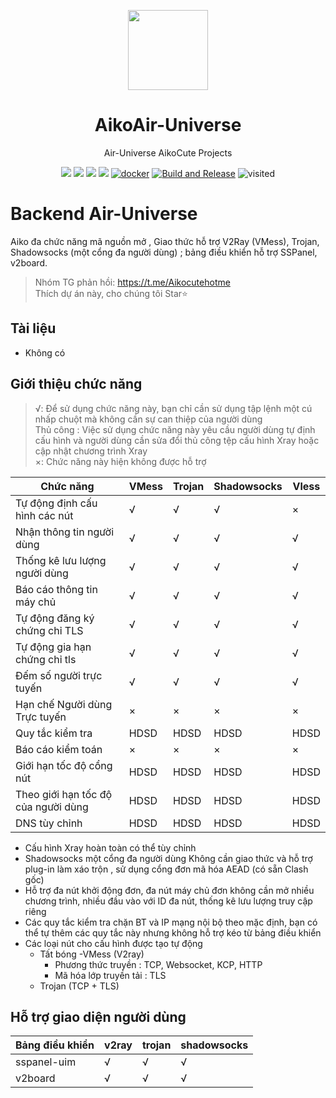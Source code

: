 <p align="center"><img src="https://avatars.githubusercontent.com/u/91626055?v=4" width="128" /></p>

<div align="center">

# AikoAir-Universe
Air-Universe AikoCute Projects

[![](https://img.shields.io/badge/Telegram-group-green?style=flat-square)](https://t.me/aikocutehotme)
[![](https://img.shields.io/badge/Telegram-channel-blue?style=flat-square)](https://t.me/AikoCute_Support)
[![](https://img.shields.io/github/downloads/AikoAir-Universe/Air-Universe/total.svg?style=flat-square)](https://github.com/AikoAir-Univeverse/Air-Universe/releases)
[![](https://img.shields.io/github/v/release/AikoAir-Universe/Air-Universe?style=flat-square)](https://github.com/AikoAir-Univeverse/Air-Universe/releases)
[![docker](https://img.shields.io/docker/v/aikocute/airu?label=Docker%20image&sort=semver)](https://hub.docker.com/r/aikocute/airu)
[![Build and Release](https://github.com/AikoAir-Universe/Air-Universe/actions/workflows/release.yml/badge.svg)](https://github.com/AikoAir-Universe/Air-Universe/actions/workflows/release.yml)
<img alt="visited" src="https://badges.pufler.dev/visits/AikoAir-Universe/Air-Universe"/>
</div>


# Backend Air-Universe

Aiko đa chức năng mã nguồn mở , Giao thức hỗ trợ V2Ray (VMess), Trojan, Shadowsocks (một cổng đa người dùng) ; bảng điều khiển hỗ trợ SSPanel, v2board.

> Nhóm TG phản hồi: https://t.me/Aikocutehotme <br>
> Thích dự án này, cho chúng tôi Star⭐

## Tài liệu

- Không có

## Giới thiệu chức năng

> √: Để sử dụng chức năng này, bạn chỉ cần sử dụng tập lệnh một cú nhấp chuột mà không cần sự can thiệp của người dùng <br>
> Thủ công : Việc sử dụng chức năng này yêu cầu người dùng tự định cấu hình và người dùng cần sửa đổi thủ công tệp cấu hình Xray hoặc cập nhật chương trình Xray <br>
> ×: Chức năng này hiện không được hỗ trợ



| Chức năng                          | VMess | Trojan | Shadowsocks | Vless |
| ---------------------------------- | ----- | ------ | ----------- | ----- |
| Tự động định cấu hình các nút      |  √    |  √     |  √          |   ×   |
| Nhận thông tin người dùng          |  √    |  √     |  √          |   √   |
| Thống kê lưu lượng người dùng      |  √    |  √     |  √          |   √   |
| Báo cáo thông tin máy chủ          |  √    |  √     |  √          |   √   |
| Tự động đăng ký chứng chỉ TLS      |  √    |  √     |  √          |   √   |
| Tự động gia hạn chứng chỉ tls      |  √    |  √     |  √          |   √   |
| Đếm số người trực tuyến            |  √    |  √     |  √          |   √   |
| Hạn chế Người dùng Trực tuyến      |  ×    |  ×     |  ×          |   ×   |
| Quy tắc kiểm tra                   | HDSD  | HDSD   |     HDSD    |  HDSD |
| Báo cáo kiểm toán                  |  ×    |  ×     |  ×          |   ×   |
| Giới hạn tốc độ cổng nút           | HDSD  | HDSD   |     HDSD    |  HDSD |
| Theo giới hạn tốc độ của người dùng| HDSD  | HDSD   |     HDSD    |  HDSD |
| DNS tùy chỉnh                      | HDSD  | HDSD   |     HDSD    |  HDSD |


- Cấu hình Xray hoàn toàn có thể tùy chỉnh
- Shadowsocks một cổng đa người dùng Không cần giao thức và hỗ trợ plug-in làm xáo trộn , sử dụng cổng đơn mã hóa AEAD (có sẵn Clash gốc)
- Hỗ trợ đa nút khởi động đơn, đa nút máy chủ đơn không cần mở nhiều chương trình, nhiều đầu vào với ID đa nút, thống kê lưu lượng truy cập riêng
- Các quy tắc kiểm tra chặn BT và IP mạng nội bộ theo mặc định, bạn có thể tự thêm các quy tắc này nhưng không hỗ trợ kéo từ bảng điều khiển
- Các loại nút cho cấu hình được tạo tự động
    - Tất bóng
    -VMess (V2ray)
      - Phương thức truyền : TCP, Websocket, KCP, HTTP
      - Mã hóa lớp truyền tải : TLS
    - Trojan (TCP + TLS)


## Hỗ trợ giao diện người dùng

| Bảng điều khiển     | v2ray | trojan | shadowsocks |
| ------------------- | ----- | ------ | ----------- |
| sspanel-uim         | √     | √      | √           |
| v2board             | √     | √      | √           |


